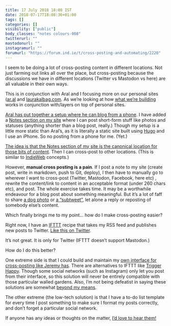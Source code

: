 ```yaml
---
title: 17 July 2018 18:08 IST
date: 2018-07-17T18:08:36+01:00
tags: []
categories: []
visibility: ["public"]
body_classes: "notes colours-008"
twitterurl: ""
mastodonurl: ""
instagramurl: ""
forumurl: "https://forum.ind.ie/t/cross-posting-and-automating/2220"
---
```


I seem to be doing a lot of cross-posting content in different locations. Not just farming out links all over the place, but cross-posting because the discussions we have in different locations (Twitter vs Mastodon vs here) are all valuable in their own ways.

This is in conjunction with Aral and I focusing more on our personal sites ([ar.al](https://ar.al) and [laurakalbag.com](https://laurakalbag.com). As we’re looking at how [what we’re building](https://ar.al/2018/06/26/web+/) works in conjunction with/layers on top of personal sites. 

[Aral has put together a setup where he can blog from a phone](https://www.ar.al/2018/07/05/web+-on-a-phone/). I have added a [Notes section on my site](https://laurakalbag.com/notes/) where I can post short-form stuff like photos and statuses (anything shorter than a blog post, really.) Though my setup is a little more static than Aral’s, as it is literally a static site built using [Hugo](https://gohugo.io) and I use an iPhone. So no posting from a phone for me. (Yet.)

[The idea is that the Notes section of my site is the canonical location for those bits of content](https://laurakalbag.com/owning-and-controlling-my-own-content/). Then I can cross-post to other locations. (This is similar to [IndieWeb](https://indieweb.org) concepts.)

However, **manual cross posting is a pain**. If I post a note to my site (create post, write in markdown, push to Git, deploy), I then have to manually go to wherever I want to cross-post (Twitter, Mastodon, Facebook, here etc) , rewrite the content/link to content in an acceptable format (under 260 chars etc), and post. The whole exercise takes time. It may be a worthwhile endeavour for a blog post about something meaningful. But it’s a lot of faff to share [a dog photo](https://laurakalbag.com/notes/2018/06/14/21/59/) or [a “subtweet”](https://laurakalbag.com/notes/2018/06/29/09/25/), let alone a reply or reposting of somebody else’s content.

Which finally brings me to my point… how do I make cross-posting easier?

Right now, I have an [IFTTT](https://ifttt.com) recipe that takes my RSS feed and publishes new posts to Twitter. [Like this on Twitter](https://twitter.com/laurakalbag/status/1015706163365732352).

It’s not great. It is only for Twitter (IFTTT doesn’t support Mastodon.)

How do I do this better? 

One extreme side is that I could build and maintain my [own interface for cross-posting like Jeremy has](https://adactio.com/journal/10728). There are alternatives to IFTTT like  [Trigger Happy](https://trigger-happy.readthedocs.io/en/latest/). Though some social networks (such as Instagram) only let you post from their interface, so this solution will never be entirely compatible with those particular walled gardens. Also, I’m not being defeatist in saying these solutions are somewhat [beyond my means](https://laurakalbag.com/beyond-my-means/).

The other extreme (the low-tech solution) is that I have a to-do list template for every time I post something to make sure I format my posts correctly, and don’t forget a particular social network.

If anyone has any ideas or thoughts on the matter, [I’d love to hear them!](https://forum.ind.ie/t/cross-posting-and-automating/2220)
